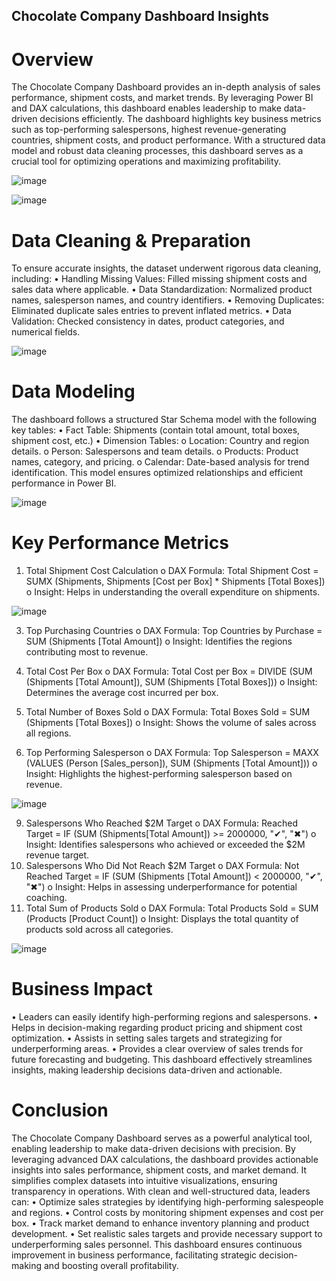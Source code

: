 ## Chocolate Company Dashboard Insights

# Overview

The Chocolate Company Dashboard provides an in-depth analysis of sales performance, shipment costs, and market trends. By leveraging Power BI and DAX calculations, this dashboard enables leadership to make data-driven decisions efficiently. The dashboard highlights key business metrics such as top-performing salespersons, highest revenue-generating countries, shipment costs, and product performance. With a structured data model and robust data cleaning processes, this dashboard serves as a crucial tool for optimizing operations and maximizing profitability.


![![image](https://user-images.githubusercontent.com/97775044/215146486-101d3195-4313-4c29-b88e-b8758d513911.png)
](https://github.com/riyareddy07/Chocolate-Company-Dashboard/blob/main/1.png)

![![image](https://user-images.githubusercontent.com/97775044/215146486-101d3195-4313-4c29-b88e-b8758d513911.png)
](https://github.com/riyareddy07/Chocolate-Company-Dashboard/blob/main/report%20-3.png)

 

# Data Cleaning & Preparation

To ensure accurate insights, the dataset underwent rigorous data cleaning, including:
•	Handling Missing Values: Filled missing shipment costs and sales data where applicable.
•	Data Standardization: Normalized product names, salesperson names, and country identifiers.
•	Removing Duplicates: Eliminated duplicate sales entries to prevent inflated metrics.
•	Data Validation: Checked consistency in dates, product categories, and numerical fields.

![![image](https://user-images.githubusercontent.com/97775044/215146486-101d3195-4313-4c29-b88e-b8758d513911.png)
](https://github.com/riyareddy07/Chocolate-Company-Dashboard/blob/main/Screenshot%202025-03-21%20164736.png)

 
# Data Modeling

The dashboard follows a structured Star Schema model with the following key tables:
•	Fact Table: Shipments (contain total amount, total boxes, shipment cost, etc.)
•	Dimension Tables:
o	Location: Country and region details.
o	Person: Salespersons and team details.
o	Products: Product names, category, and pricing.
o	Calendar: Date-based analysis for trend identification.
This model ensures optimized relationships and efficient performance in Power BI.


![![image](https://user-images.githubusercontent.com/97775044/215146486-101d3195-4313-4c29-b88e-b8758d513911.png)
](https://github.com/riyareddy07/Chocolate-Company-Dashboard/blob/main/data%20model.png)


 
# Key Performance Metrics

1.	Total Shipment Cost Calculation
o	DAX Formula: Total Shipment Cost = SUMX (Shipments, Shipments [Cost per Box] * Shipments [Total Boxes])
o	Insight: Helps in understanding the overall expenditure on shipments.

![![image](https://user-images.githubusercontent.com/97775044/215146486-101d3195-4313-4c29-b88e-b8758d513911.png)
](https://github.com/riyareddy07/Chocolate-Company-Dashboard/blob/main/kpi.png)


3.	Top Purchasing Countries
o	DAX Formula: Top Countries by Purchase = SUM (Shipments [Total Amount])
o	Insight: Identifies the regions contributing most to revenue.

5.	Total Cost Per Box
o	DAX Formula: Total Cost per Box = DIVIDE (SUM (Shipments [Total Amount]), SUM (Shipments [Total Boxes]))
o	Insight: Determines the average cost incurred per box.
6.	Total Number of Boxes Sold
o	DAX Formula: Total Boxes Sold = SUM (Shipments [Total Boxes])
o	Insight: Shows the volume of sales across all regions. 
7.	Top Performing Salesperson
o	DAX Formula: Top Salesperson = MAXX (VALUES (Person [Sales_person]), SUM (Shipments [Total Amount]))
o	Insight: Highlights the highest-performing salesperson based on revenue.

![![image](https://user-images.githubusercontent.com/97775044/215146486-101d3195-4313-4c29-b88e-b8758d513911.png)
](https://github.com/riyareddy07/Chocolate-Company-Dashboard/blob/main/report-2.png)

 
9.	Salespersons Who Reached $2M Target
o	DAX Formula: Reached Target = IF (SUM (Shipments[Total Amount]) >= 2000000, "✔", "✖")
o	Insight: Identifies salespersons who achieved or exceeded the $2M revenue target.
10.	Salespersons Who Did Not Reach $2M Target
o	DAX Formula: Not Reached Target = IF (SUM (Shipments [Total Amount]) < 2000000, "✔", "✖")
o	Insight: Helps in assessing underperformance for potential coaching.
11.	Total Sum of Products Sold
o	DAX Formula: Total Products Sold = SUM (Products [Product Count])
o	Insight: Displays the total quantity of products sold across all categories.


![![image](https://user-images.githubusercontent.com/97775044/215146486-101d3195-4313-4c29-b88e-b8758d513911.png)
](https://github.com/riyareddy07/Chocolate-Company-Dashboard/blob/main/report%20-4.png)

 
# Business Impact

•	Leaders can easily identify high-performing regions and salespersons.
•	Helps in decision-making regarding product pricing and shipment cost optimization.
•	Assists in setting sales targets and strategizing for underperforming areas.
•	Provides a clear overview of sales trends for future forecasting and budgeting.
This dashboard effectively streamlines insights, making leadership decisions data-driven and actionable.

# Conclusion

The Chocolate Company Dashboard serves as a powerful analytical tool, enabling leadership to make data-driven decisions with precision. By leveraging advanced DAX calculations, the dashboard provides actionable insights into sales performance, shipment costs, and market demand. It simplifies complex datasets into intuitive visualizations, ensuring transparency in operations.
With clean and well-structured data, leaders can:
•	Optimize sales strategies by identifying high-performing salespeople and regions.
•	Control costs by monitoring shipment expenses and cost per box.
•	Track market demand to enhance inventory planning and product development.
•	Set realistic sales targets and provide necessary support to underperforming sales personnel.
This dashboard ensures continuous improvement in business performance, facilitating strategic decision-making and boosting overall profitability.

